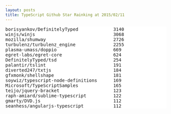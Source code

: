 ```yaml
---
layout: posts
title: TypeScript Github Star Rainking at 2015/02/11
---
```

<pre style="background-color: white;border: none;">
borisyankov/DefinitelyTyped             3140
winjs/winjs                             3068
mozilla/shumway                         2726
turbulenz/turbulenz_engine              2255
plasma-umass/doppio                     669
egret-labs/egret-core                   624
DefinitelyTyped/tsd                     254
palantir/tslint                         191
diverted247/txtjs                       184
gfxmonk/shellshape                      181
soywiz/typescript-node-definitions      169
Microsoft/TypeScriptSamples             165
teijo/jquery-bracket                    123
raph-amiard/sublime-typescript          122
gmarty/DVD.js                           112
seanhess/angularjs-typescript           112
</pre>
